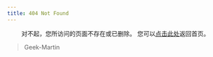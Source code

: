 ```yaml
---
title: 404 Not Found
---
```


<center>
对不起，您所访问的页面不存在或已删除。
您可以<a href="https://geek-martin.github.io">点击此处</a>返回首页。
</center>

<blockquote class="blockquote-center">
    Geek-Martin
</blockquote>